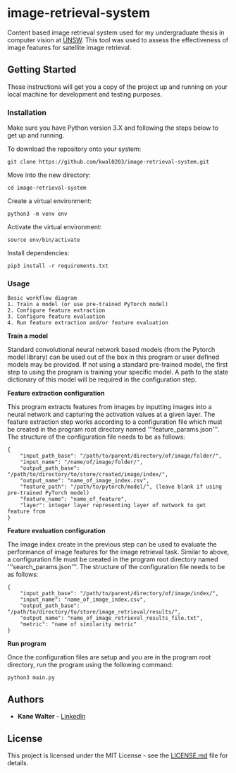# image-retrieval-system
Content based image retrieval system used for my undergraduate thesis in computer vision at [UNSW](https://www.engineering.unsw.edu.au/computer-science-engineering/). This tool was used to assess the effectiveness of image features for satellite image retrieval.


## Getting Started

These instructions will get you a copy of the project up and running on your
local machine for development and testing purposes.


### Installation

Make sure you have Python version 3.X and following the steps below to get up and running.

To download the repository onto your system:

```
git clone https://github.com/kwal0203/image-retrieval-system.git
```

Move into the new directory:
```
cd image-retrieval-system
```

Create a virtual environment:
```
python3 -m venv env
```

Activate the virtual environment:
```
source env/bin/activate
```

Install dependencies:
```
pip3 install -r requirements.txt
```


### Usage

```
Basic workflow diagram
1. Train a model (or use pre-trained PyTorch model)
2. Configure feature extraction
3. Configure feature evaluation
4. Run feature extraction and/or feature evaluation
```

**Train a model**

Standard convolutional neural network based models (from the Pytorch model library) can be used out of the box in this program or user defined models may be provided. If not using a standard pre-trained model, the first step to using the program is training your specific model. A path to the state dictionary of this model will be required in the configuration step.

**Feature extraction configuration**

This program extracts features from images by inputting images into a neural network and capturing the activation values at a given layer. The feature extraction step works according to a configuration file which must be created in the program root directory named '''feature_params.json'''. The structure of the configuration file needs to be as follows:

```
{
    "input_path_base": "/path/to/parent/directory/of/image/folder/",
    "input_name": "/name/of/image/folder/",
    "output_path_base": "/path/to/directory/to/store/created/image/index/",
    "output_name": "name_of_image_index.csv",
    "feature_path": "/path/to/pytorch/model/", (leave blank if using pre-trained PyTorch model)
    "feature_name": "name_of_feature",
    "layer": integer layer representing layer of network to get feature from
}
```


**Feature evaluation configuration**

The image index create in the previous step can be used to evaluate the performance of image features for the image retrieval task. Similar to above, a configuration file must be created in the program root directory named '''search_params.json'''. The structure of the configuration file needs to be as follows:

```
{
    "input_path_base": "/path/to/parent/directory/of/image/index/",
    "input_name": "name_of_image_index.csv",
    "output_path_base": "/path/to/directory/to/store/image_retrieval/results/",
    "output_name": "name_of_image_retrieval_results_file.txt",
    "metric": "name of similarity metric"
}
```


**Run program**

Once the configuration files are setup and you are in the program root directory, run the program using the following command:

```
python3 main.py
```

## Authors

* **Kane Walter** - [LinkedIn](https://www.linkedin.com/in/kanewalter/)

## License

This project is licensed under the MIT License - see the [LICENSE.md](LICENSE.md)
file for details.
